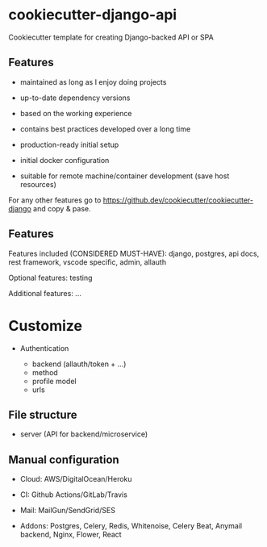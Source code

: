 # cookiecutter-django-api

Cookiecutter template for creating Django-backed API or SPA

## Features

- maintained as long as I enjoy doing projects

- up-to-date dependency versions

- based on the working experience

- contains best practices developed over a long time

- production-ready initial setup

- initial docker configuration

- suitable for remote machine/container development (save host resources)

For any other features go to https://github.dev/cookiecutter/cookiecutter-django
and copy & pase.

## Features

Features included (CONSIDERED MUST-HAVE): django, postgres, api docs, rest
framework, vscode specific, admin, allauth

Optional features: testing

Additional features: ...

# Customize

- Authentication

  - backend (allauth/token + ...)
  - method
  - profile model
  - urls

## File structure

- server (API for backend/microservice)

## Manual configuration

- Cloud: AWS/DigitalOcean/Heroku

- CI: Github Actions/GitLab/Travis

- Mail: MailGun/SendGrid/SES

- Addons: Postgres, Celery, Redis, Whitenoise, Celery Beat, Anymail backend,
  Nginx, Flower, React
